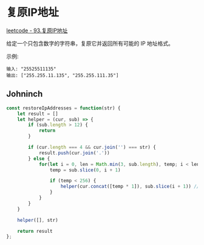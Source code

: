 # 复原IP地址

[leetcode - 93.复原IP地址](https://leetcode-cn.com/problems/restore-ip-addresses/)

给定一个只包含数字的字符串，复原它并返回所有可能的 IP 地址格式。

示例:
```
输入: "25525511135"
输出: ["255.255.11.135", "255.255.111.35"]
```

## Johninch
```js
const restoreIpAddresses = function(str) {
    let result = []
    let helper = (cur, sub) => {
        if (sub.length > 12) {
            return
        }

        if (cur.length === 4 && cur.join('') === str) {
            result.push(cur.join('.'))
        } else {
            for(let i = 0, len = Math.min(3, sub.length), temp; i < len; i++) {
                temp = sub.slice(0, i + 1)

                if (temp < 256) {
                    helper(cur.concat([temp * 1]), sub.slice(i + 1)) // 转换下数据类型，如 01为1（LeetCode测试用例）
                }
            }
        }
    }

    helper([], str)

    return result
};
```
